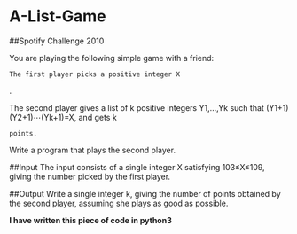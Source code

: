 # A-List-Game
##Spotify Challenge 2010

You are playing the following simple game with a friend:

    The first player picks a positive integer X

.

The second player gives a list of k
positive integers Y1,…,Yk such that (Y1+1)(Y2+1)⋯(Yk+1)=X, and gets k

    points.

Write a program that plays the second player.

##Input
The input consists of a single integer X satisfying 103≤X≤109, giving the number picked by the first player.

##Output
Write a single integer k, giving the number of points obtained by the second player, assuming she plays as good as possible.

**I have written this piece of code in python3**
